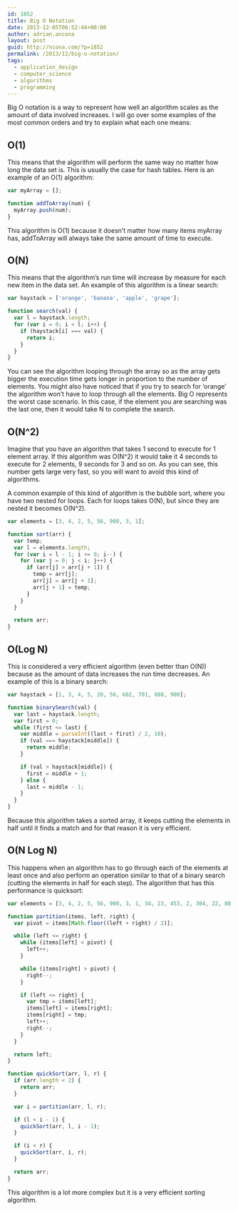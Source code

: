 ```yaml
---
id: 1852
title: Big O Notation
date: 2013-12-05T06:52:44+00:00
author: adrian.ancona
layout: post
guid: http://ncona.com/?p=1852
permalink: /2013/12/big-o-notation/
tags:
  - application_design
  - computer_science
  - algorithms
  - programming
---
```

Big O notation is a way to represent how well an algorithm scales as the amount of data involved increases. I will go over some examples of the most common orders and try to explain what each one means:

## O(1)

This means that the algorithm will perform the same way no matter how long the data set is. This is usually the case for hash tables. Here is an example of an O(1) algorithm:

```js
var myArray = [];

function addToArray(num) {
  myArray.push(num);
}
```

<!--more-->

This algorithm is O(1) because it doesn&#8217;t matter how many items myArray has, addToArray will always take the same amount of time to execute.

## O(N)

This means that the algorithm&#8217;s run time will increase by measure for each new item in the data set. An example of this algorithm is a linear search:

```js
var haystack = ['orange', 'banana', 'apple', 'grape'];

function search(val) {
  var l = haystack.length;
  for (var i = 0; i < l; i++) {
    if (haystack[i] === val) {
      return i;
    }
  }
}
```

You can see the algorithm looping through the array so as the array gets bigger the execution time gets longer in proportion to the number of elements. You might also have noticed that if you try to search for &#8216;orange&#8217; the algorithm won&#8217;t have to loop through all the elements. Big O represents the worst case scenario. In this case, if the element you are searching was the last one, then it would take N to complete the search.

## O(N^2)

Imagine that you have an algorithm that takes 1 second to execute for 1 element array. If this algorithm was O(N^2) it would take it 4 seconds to execute for 2 elements, 9 seconds for 3 and so on. As you can see, this number gets large very fast, so you will want to avoid this kind of algorithms.

A common example of this kind of algorithm is the bubble sort, where you have two nested for loops. Each for loops takes O(N), but since they are nested it becomes O(N^2).

```js
var elements = [3, 4, 2, 5, 56, 900, 3, 1];

function sort(arr) {
  var temp;
  var l = elements.length;
  for (var i = l - 1; i >= 0; i--) {
    for (var j = 0; j < i; j++) {
      if (arr[j] > arr[j + 1]) {
        temp = arr[j];
        arr[j] = arr[j + 1];
        arr[j + 1] = temp;
      }
    }
  }

  return arr;
}
```

## O(Log N)

This is considered a very efficient algorithm (even better than O(N)) because as the amount of data increases the run time decreases. An example of this is a binary search:

```js
var haystack = [1, 3, 4, 5, 20, 56, 602, 701, 888, 900];

function binarySearch(val) {
  var last = haystack.length;
  var first = 0;
  while (first <= last) {
    var middle = parseInt((last + first) / 2, 10);
    if (val === haystack[middle]) {
      return middle;
    }

    if (val > haystack[middle]) {
      first = middle + 1;
    } else {
      last = middle - 1;
    }
  }
}
```

Because this algorithm takes a sorted array, it keeps cutting the elements in half until it finds a match and for that reason it is very efficient.

## O(N Log N)

This happens when an algorithm has to go through each of the elements at least once and also perform an operation similar to that of a binary search (cutting the elements in half for each step). The algorithm that has this performance is quicksort:

```js
var elements = [3, 4, 2, 5, 56, 900, 3, 1, 34, 23, 453, 2, 304, 22, 88, 888];

function partition(items, left, right) {
  var pivot = items[Math.floor((left + right) / 2)];

  while (left <= right) {
    while (items[left] < pivot) {
      left++;
    }

    while (items[right] > pivot) {
      right--;
    }

    if (left <= right) {
      var tmp = items[left];
      items[left] = items[right];
      items[right] = tmp;
      left++;
      right--;
    }
  }

  return left;
}

function quickSort(arr, l, r) {
  if (arr.length < 2) {
    return arr;
  }

  var i = partition(arr, l, r);

  if (l < i - 1) {
    quickSort(arr, l, i - 1);
  }

  if (i < r) {
    quickSort(arr, i, r);
  }

  return arr;
}
```

This algorithm is a lot more complex but it is a very efficient sorting algorithm.
